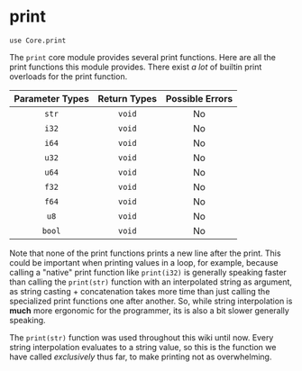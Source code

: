 # print

```ft
use Core.print
```

The `print` core module provides several print functions. Here are all the print functions this module provides. There exist _a lot_ of builtin print overloads for the print function.

| Parameter Types | Return Types | Possible Errors |
| :-------------: | :----------: | :-------------: |
|      `str`      |    `void`    |       No        |
|      `i32`      |    `void`    |       No        |
|      `i64`      |    `void`    |       No        |
|      `u32`      |    `void`    |       No        |
|      `u64`      |    `void`    |       No        |
|      `f32`      |    `void`    |       No        |
|      `f64`      |    `void`    |       No        |
|      `u8`       |    `void`    |       No        |
|     `bool`      |    `void`    |       No        |

Note that none of the print functions prints a new line after the print. This could be important when printing values in a loop, for example, because calling a "native" print function like `print(i32)` is generally speaking faster than calling the `print(str)` function with an interpolated string as argument, as string casting + concatenation takes more time than just calling the specialized print functions one after another. So, while string interpolation is **much** more ergonomic for the programmer, its is also a bit slower generally speaking.

The `print(str)` function was used throughout this wiki until now. Every string interpolation evaluates to a string value, so this is the function we have called _exclusively_ thus far, to make printing not as overwhelming.
